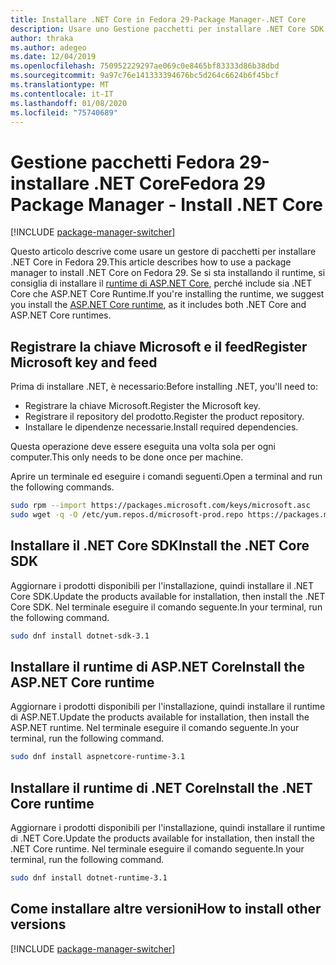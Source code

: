 ```yaml
---
title: Installare .NET Core in Fedora 29-Package Manager-.NET Core
description: Usare uno Gestione pacchetti per installare .NET Core SDK e Runtime in Fedora 29.
author: thraka
ms.author: adegeo
ms.date: 12/04/2019
ms.openlocfilehash: 750952229297ae069c0e8465bf83333d86b38dbd
ms.sourcegitcommit: 9a97c76e141333394676bc5d264c6624b6f45bcf
ms.translationtype: MT
ms.contentlocale: it-IT
ms.lasthandoff: 01/08/2020
ms.locfileid: "75740689"
---
```

# <a name="fedora-29-package-manager---install-net-core"></a><span data-ttu-id="b8743-103">Gestione pacchetti Fedora 29-installare .NET Core</span><span class="sxs-lookup"><span data-stu-id="b8743-103">Fedora 29 Package Manager - Install .NET Core</span></span>

[!INCLUDE [package-manager-switcher](./includes/package-manager-switcher.md)]

<span data-ttu-id="b8743-104">Questo articolo descrive come usare un gestore di pacchetti per installare .NET Core in Fedora 29.</span><span class="sxs-lookup"><span data-stu-id="b8743-104">This article describes how to use a package manager to install .NET Core on Fedora 29.</span></span> <span data-ttu-id="b8743-105">Se si sta installando il runtime, si consiglia di installare il [runtime di ASP.NET Core](#install-the-aspnet-core-runtime), perché include sia .NET Core che ASP.NET Core Runtime.</span><span class="sxs-lookup"><span data-stu-id="b8743-105">If you're installing the runtime, we suggest you install the [ASP.NET Core runtime](#install-the-aspnet-core-runtime), as it includes both .NET Core and ASP.NET Core runtimes.</span></span>

## <a name="register-microsoft-key-and-feed"></a><span data-ttu-id="b8743-106">Registrare la chiave Microsoft e il feed</span><span class="sxs-lookup"><span data-stu-id="b8743-106">Register Microsoft key and feed</span></span>

<span data-ttu-id="b8743-107">Prima di installare .NET, è necessario:</span><span class="sxs-lookup"><span data-stu-id="b8743-107">Before installing .NET, you'll need to:</span></span>

- <span data-ttu-id="b8743-108">Registrare la chiave Microsoft.</span><span class="sxs-lookup"><span data-stu-id="b8743-108">Register the Microsoft key.</span></span>
- <span data-ttu-id="b8743-109">Registrare il repository del prodotto.</span><span class="sxs-lookup"><span data-stu-id="b8743-109">Register the product repository.</span></span>
- <span data-ttu-id="b8743-110">Installare le dipendenze necessarie.</span><span class="sxs-lookup"><span data-stu-id="b8743-110">Install required dependencies.</span></span>

<span data-ttu-id="b8743-111">Questa operazione deve essere eseguita una volta sola per ogni computer.</span><span class="sxs-lookup"><span data-stu-id="b8743-111">This only needs to be done once per machine.</span></span>

<span data-ttu-id="b8743-112">Aprire un terminale ed eseguire i comandi seguenti.</span><span class="sxs-lookup"><span data-stu-id="b8743-112">Open a terminal and run the following commands.</span></span>

```bash
sudo rpm --import https://packages.microsoft.com/keys/microsoft.asc
sudo wget -q -O /etc/yum.repos.d/microsoft-prod.repo https://packages.microsoft.com/config/fedora/29/prod.repo
```

## <a name="install-the-net-core-sdk"></a><span data-ttu-id="b8743-113">Installare il .NET Core SDK</span><span class="sxs-lookup"><span data-stu-id="b8743-113">Install the .NET Core SDK</span></span>

<span data-ttu-id="b8743-114">Aggiornare i prodotti disponibili per l'installazione, quindi installare il .NET Core SDK.</span><span class="sxs-lookup"><span data-stu-id="b8743-114">Update the products available for installation, then install the .NET Core SDK.</span></span> <span data-ttu-id="b8743-115">Nel terminale eseguire il comando seguente.</span><span class="sxs-lookup"><span data-stu-id="b8743-115">In your terminal, run the following command.</span></span>

```bash
sudo dnf install dotnet-sdk-3.1
```

## <a name="install-the-aspnet-core-runtime"></a><span data-ttu-id="b8743-116">Installare il runtime di ASP.NET Core</span><span class="sxs-lookup"><span data-stu-id="b8743-116">Install the ASP.NET Core runtime</span></span>

<span data-ttu-id="b8743-117">Aggiornare i prodotti disponibili per l'installazione, quindi installare il runtime di ASP.NET.</span><span class="sxs-lookup"><span data-stu-id="b8743-117">Update the products available for installation, then install the ASP.NET runtime.</span></span> <span data-ttu-id="b8743-118">Nel terminale eseguire il comando seguente.</span><span class="sxs-lookup"><span data-stu-id="b8743-118">In your terminal, run the following command.</span></span>

```bash
sudo dnf install aspnetcore-runtime-3.1
```

## <a name="install-the-net-core-runtime"></a><span data-ttu-id="b8743-119">Installare il runtime di .NET Core</span><span class="sxs-lookup"><span data-stu-id="b8743-119">Install the .NET Core runtime</span></span>

<span data-ttu-id="b8743-120">Aggiornare i prodotti disponibili per l'installazione, quindi installare il runtime di .NET Core.</span><span class="sxs-lookup"><span data-stu-id="b8743-120">Update the products available for installation, then install the .NET Core runtime.</span></span> <span data-ttu-id="b8743-121">Nel terminale eseguire il comando seguente.</span><span class="sxs-lookup"><span data-stu-id="b8743-121">In your terminal, run the following command.</span></span>

```bash
sudo dnf install dotnet-runtime-3.1
```

## <a name="how-to-install-other-versions"></a><span data-ttu-id="b8743-122">Come installare altre versioni</span><span class="sxs-lookup"><span data-stu-id="b8743-122">How to install other versions</span></span>

[!INCLUDE [package-manager-switcher](./includes/package-manager-heading-hack-pkgname.md)]
